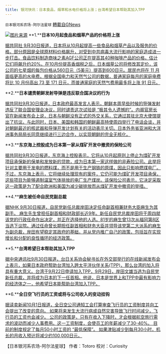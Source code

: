```yaml
---
title: 银河快讯：日本食品，烟草和水电价格将上涨；台湾希望日本帮助其加入TPP
---
```

`日本银河系农场-阿尔法星球` [轉載自GNews](https://gnews.org/zh-hans/1566343/)

![](https://assets.gnews.org/wp-content/uploads/2021/10/图片1-1.png)[图片来源](https://local.6parknews.com/)
**1.****日本10月起食品和烟草产品的价格将上涨**

[据共同社 9月30日报道，日本将从10月起提高一些食品和烟草产品以及服务的价格，部分原因是全球原材料价格飙升，对受到中共病毒大流行影响的家庭造成进一步打击。食品饮料制造商味之素AGF公司正在提高其40种咖啡产品的价格，估计它们将飙升约20%。在10月份提高香烟税之后，日本烟草公司将修改其定价，该公司的七星烟的每包价格从560日元（5美元）提高到600日元。居民也将在 11 月面临更高的水电费。根据全国电力和天然气公司的数据，普通家庭每月的家庭电费将比 10 月份高出 73 至 171 日元，而普通家庭的天然气费用最多将上涨 91 日元。](https://english.kyodonews.net/news/2021/09/c4b66c2c87d3-japan-to-see-price-hikes-in-food-tobacco-products-from-oct.html)

**2.****日本谴责朝鲜发射导弹是违反联合国决议的行为**

[据共同社9月30日报道，日本政府最高发言人表示，朝鲜本周早些时候的导弹发射违反了联合国安理会决议，同时谴责这次试验是 “极其令人遗憾的”。内阁官房长官在新闻发布会上说，日本与朝鲜没有正式的外交关系，它通过其驻北京大使馆提出了抗议。与此同时，日本、美国和韩国的朝鲜最高特使周四举行了电话会谈，并对朝鲜最近的核武器和导弹开发计划有关的活动表示关切。日本外务省亚洲和大洋洲事务局局长同意继续进行三边合作，以实现朝鲜的完全无核化。](https://english.kyodonews.net/news/2021/09/3b8a187bcf82-japan-condemns-n-korean-missile-launch-as-violating-un-resolutions.html)

**3.****东京海上控股成为日本第一家从煤矿开发中撤资的保险公司**

[据共同社9月30日报道，东京海上控股表示，它将从10月起原则上停止为煤矿开发项目承保新的保单和发放新的贷款，成为日本第一家这样做的非寿险公司。此举将针对主要用于发电的燃料煤，而不是用于生产钢铁的原煤，因此只影响燃煤电厂。不过，东京海上表示，它将继续处理现有的案件，它仍可能为煤矿开发项目承保，这些项目为能够遏制温室气体排放的电厂生产煤炭。该保险公司表示，它决定采取这一政策是为了配合欧洲和美国为减少碳排放而从煤矿开发中撤资的举措。](https://english.kyodonews.net/news/2021/09/dc9aeccf0256-tokio-marine-1st-japan-insurer-to-divest-from-coal-mine-development.html)

**4.****麻生被任命自民党副总裁**

[据NHK 9月30日报道，自民党新任总裁岸田决定任命副首相兼财务大臣麻生为其副手。 麻生先生曾担任副首相和财政部长近9年。新任自民党总裁岸田将于周四就该党的行政任命作出决定，并正在选择他的人选。81岁的麻生曾13次从福冈第8区当选下议院。通过任命曾长期担任副首相和财务大臣并领导该党第二大派系的麻生为副总裁，岸田有望稳定其政府的基础，并从党内推广自己的政策，包括旨在实现增长和分配的良性循环的经济政策。](https://www3.nhk.or.jp/news/html/20210930/k10013285141000.html)

**5.****台湾希望日本帮助其加入TPP**

[据中央通讯社9月30日报道，台日关系协会秘书长在外交部举行的在线新闻发布会上表示，如果日本政府帮助台湾加入跨太平洋伙伴关系(TPP)，那么台湾的加入将具有重大意义。台湾于9月22日申请加入TPP，9月29日，岸田文雄当选为自民党新任总裁，并将成为日本的下一任首相。他说，日本是世界上和TPP中最有影响力的经济体之一，他希望日本能帮助台湾加入TPP。](https://news.yahoo.co.jp/articles/decc88bdcebdf834047dcbe92e367e8ac51a54b2)

**6.****全日空飞行员的工资或将与公司收入的变动挂钩**

[据读卖新闻10月1日报道，全日空公司通知工会打算审查飞行员的工资制度并向工会提出了改变的意向。 如果将来发生大流行病或自然灾害导致飞行时间减少，飞行员的工资也会减少。 公司的政策是，只有在收入下降时，才会根据航空旅行需求的波动而减少人事费用。这一工资制度，会使员工的年薪减少了30-40%。 目前的制度规定了每月50小时工资的 “最低保障”。 如果津贴减少到每月30小时，机长的月收入预计将减少约100,000日元。](https://news.yahoo.co.jp/articles/c4771cde02a98e0389fbc94f08a6e11c20bfb326)

【日本银河系农场-阿尔法星球】
作者：Totoro
校对：Curiosity
